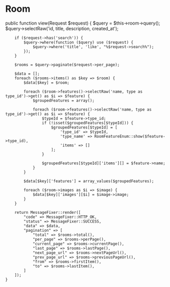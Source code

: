 # Room

public function view(Request $request)
{
$query = $this->room->query();
$query->selectRaw('id, title, description, created_at');

        if ($request->has('search')) {
            $query->where(function ($query) use ($request) {
                $query->where('title', 'like', "%$request->search%");
            });
        }

        $rooms = $query->paginate($request->per_page);

        $data = [];
        foreach ($rooms->items() as $key => $room) {
            $data[$key] = $room;

            foreach ($room->features()->selectRaw('name, type as type_id')->get() as $i => $feature) {
                $groupedFeatures = array();

                foreach ($room->features()->selectRaw('name, type as type_id')->get() as $i => $feature) {
                    $typeId = $feature->type_id;
                    if (!isset($groupedFeatures[$typeId])) {
                        $groupedFeatures[$typeId] = [
                            'type_id' => $typeId,
                            'type_name' => RoomFeatureEnum::show($feature->type_id),
                            'items' => []
                        ];
                    }

                    $groupedFeatures[$typeId]['items'][] = $feature->name;
                }
            }

            $data[$key]['features'] = array_values($groupedFeatures);

            foreach ($room->images as $i => $image) {
                $data[$key]['images'][$i] = $image->image;
            }
        }

        return MessageFixer::render([
            "code" => MessageFixer::HTTP_OK,
            "status" => MessageFixer::SUCCESS,
            "data" => $data,
            "pagination" => [
                "total" => $rooms->total(),
                "per_page" => $rooms->perPage(),
                "current_page" => $rooms->currentPage(),
                "last_page" => $rooms->lastPage(),
                "next_page_url" => $rooms->nextPageUrl(),
                "prev_page_url" => $rooms->previousPageUrl(),
                "from" => $rooms->firstItem(),
                "to" => $rooms->lastItem(),
            ]
        ]);
    }
